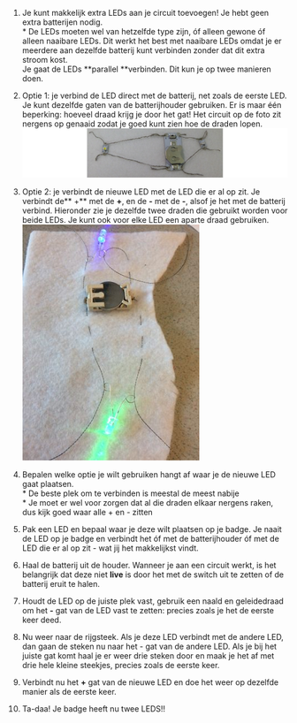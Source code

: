 1. Je kunt makkelijk extra LEDs aan je circuit toevoegen! Je hebt geen extra batterijen nodig.  
   \* De LEDs moeten wel van hetzelfde type zijn, óf alleen gewone óf alleen naaibare LEDs. Dit werkt het best met naaibare LEDs omdat je er meerdere aan dezelfde batterij kunt verbinden zonder dat dit extra stroom kost.  
   Je gaat de LEDs **parallel **verbinden. Dit kun je op twee manieren doen.

2. Optie 1: je verbind de LED direct met de batterij, net zoals de eerste LED. Je kunt dezelfde gaten van de batterijhouder gebruiken. Er is maar één beperking: hoeveel draad krijg je door het gat! Het circuit op de foto zit nergens op genaaid zodat je goed kunt zien hoe de draden lopen.  
   ![](/nl/assets/more_leds_separate_120_333_650.png)

3. Optie 2: je verbindt de nieuwe LED met de LED die er al op zit. Je verbindt de** +** met de **+**, en de **-** met de **-**, alsof je het met de batterij verbind. Hieronder zie je dezelfde twee draden die gebruikt worden voor beide LEDs. Je kunt ook voor elke LED een aparte draad gebruiken.  
   ![](/assets/IMG_5291.JPG)

4. Bepalen welke optie je wilt gebruiken hangt af waar je de nieuwe LED gaat plaatsen.  
   \* De beste plek om te verbinden is meestal de meest nabije  
   \* Je moet er wel voor zorgen dat al die draden elkaar nergens raken, dus kijk goed waar alle + en - zitten

5. Pak een LED en bepaal waar je deze wilt plaatsen op je badge. Je naait de LED op je badge en verbindt het óf met de batterijhouder óf met de LED die er al op zit - wat jij het makkelijkst vindt.

6. Haal de batterij uit de houder. Wanneer je aan een circuit werkt, is het belangrijk dat deze niet **live** is door het met de switch uit te zetten of de batterij eruit te halen.

7. Houdt de LED op de juiste plek vast, gebruik een naald en geleidedraad om het **-** gat van de LED vast te zetten: precies zoals je het de eerste keer deed.

8. Nu weer naar de rijgsteek. Als je deze LED verbindt met de andere LED, dan gaan de steken nu naar het - gat van de andere LED. Als je bij het juiste gat komt haal je er weer drie steken door en maak je het af met drie hele kleine steekjes, precies zoals de eerste keer.

9. Verbindt nu het **+** gat van de nieuwe LED en doe het weer op dezelfde manier als de eerste keer.

10. Ta-daa! Je badge heeft nu twee LEDS!!



